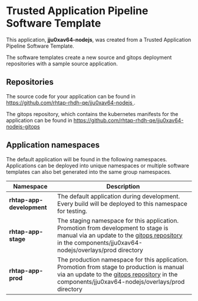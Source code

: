 # Trusted Application Pipeline Software Template

This application, **jju0xav64-nodejs**, was created from a Trusted Application Pipeline Software Template.

The software templates create a new source and gitops deployment repositories with a sample source application. 

## Repositories

The source code for your application can be found in [https://github.com/rhtap-rhdh-qe/jju0xav64-nodejs ](https://github.com/rhtap-rhdh-qe/jju0xav64-nodejs ).
 
The gitops repository, which contains the kubernetes manifests for the application can be found in 
[https://github.com/rhtap-rhdh-qe/jju0xav64-nodejs-gitops ](https://github.com/rhtap-rhdh-qe/jju0xav64-nodejs-gitops ) 

## Application namespaces 

The default application will be found in the following namespaces. Applications can be deployed into unique namespaces or multiple software templates can also bet generated into the same group namespaces.  

|  Namespace   |  Description   |  
| -------- | -------- |   
| **rhtap-app-development** | The default application during development. Every build will be deployed to this namespace for testing. | 
| **rhtap-app-stage** | The staging namespace for this application. Promotion from development to stage is manual via an update to the [gitops repository](https://github.com/rhtap-rhdh-qe/jju0xav64-nodejs-gitops ) in the components/jju0xav64-nodejs/overlays/prod directory |  
| **rhtap-app-prod** | The production namespace for this application. Promotion from stage to production is manual via an update to the [gitops repository](https://github.com/rhtap-rhdh-qe/jju0xav64-nodejs-gitops ) in the components/jju0xav64-nodejs/overlays/prod directory | 